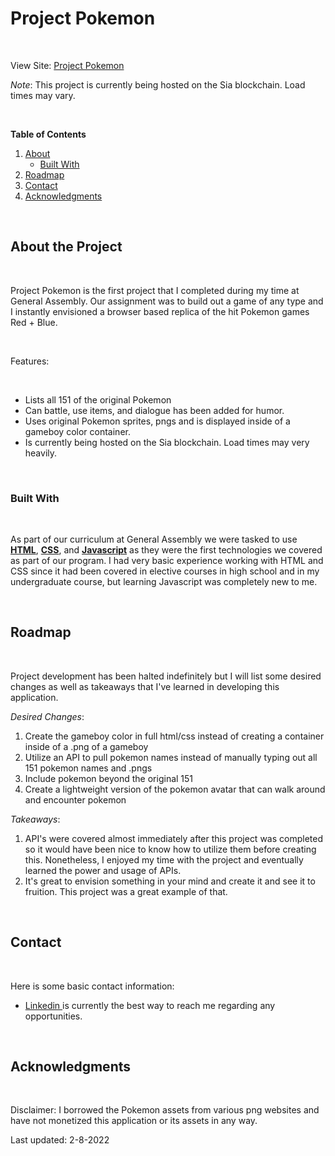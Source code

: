<div id="top"> </div>

# Project Pokemon
<br>

View Site: [Project Pokemon](https://siasky.net/PACbyVZmnbuRHj3_1MqgJQ_5X9YEn8NVA0uiZ2JQ92A42g)

*Note*: This project is currently being hosted on the Sia blockchain. Load times may vary.

<br>

**Table of Contents**

1. <a href="#about">About</a>
    - <a href="#built">Built With</a>
2. <a href="#roadmap">Roadmap</a>
3. <a href="#contact">Contact</a>
3. <a href="#acknowledgments">Acknowledgments</a>

<div id="about"> </div>

<br>

## **About the Project**

<br>

Project Pokemon is the first project that I completed during my time at General Assembly. Our assignment was to build out a game of any type and I instantly envisioned a browser based replica of the hit Pokemon games Red + Blue. 

<br>

Features:

<br>

- Lists all 151 of the original Pokemon
- Can battle, use items, and dialogue has been added for humor.
- Uses original Pokemon sprites, pngs and is displayed inside of a gameboy color container.
- Is currently being hosted on the Sia blockchain. Load times may very heavily.

<br>

<div id="built"> </div>

### **Built With**

<br>

As part of our curriculum at General Assembly we were tasked to use <u>**HTML**</u>, <u>**CSS**</u>, and <u>**Javascript**</u> as they were the first technologies we covered as part of our program. I had very basic experience working with HTML and CSS since it had been covered in elective courses in high school and in my undergraduate course, but learning Javascript was completely new to me. 

<br>

<div id="roadmap"> </div>

## **Roadmap**

<br>

Project development has been halted indefinitely but I will list some desired changes as well as takeaways that I've learned in developing this application.

*Desired Changes*:
1. Create the gameboy color in full html/css instead of creating a container inside of a .png of a gameboy
2. Utilize an API to pull pokemon names instead of manually typing out all 151 pokemon names and .pngs
3. Include pokemon beyond the original 151
4. Create a lightweight version of the pokemon avatar that can walk around and encounter pokemon

*Takeaways*:
1. API's were covered almost immediately after this project was completed so it would have been nice to know how to utilize them before creating this. Nonetheless, I enjoyed my time with the project and eventually learned the power and usage of APIs.
2. It's great to envision something in your mind and create it and see it to fruition. This project was a great example of that.

<br>

<div id="contact"> </div>

## **Contact**

<br>

Here is some basic contact information:
- <a href="https://www.linkedin.com/in/ron-magpantay/"> Linkedin </a> is currently the best way to reach me regarding any opportunities. 

<br>

<div id="acknowledgements"> </div>

## **Acknowledgments**

<br>

Disclaimer: I borrowed the Pokemon assets from various png websites and have not monetized this application or its assets in any way.

Last updated: 2-8-2022
